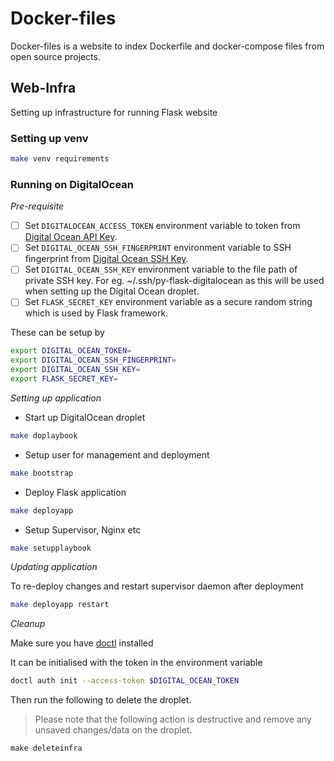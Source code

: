 # Docker-files

Docker-files is a website to index Dockerfile and docker-compose files from open source projects.

## Web-Infra

Setting up infrastructure for running Flask website

### Setting up venv

```bash
make venv requirements
```

### Running on DigitalOcean

*Pre-requisite*

- [ ] Set `DIGITALOCEAN_ACCESS_TOKEN` environment variable to token from [Digital Ocean API Key](https://cloud.digitalocean.com/account/api/tokens).
- [ ] Set `DIGITAL_OCEAN_SSH_FINGERPRINT` environment variable to SSH fingerprint from [Digital Ocean SSH Key](https://cloud.digitalocean.com/account/security).
- [ ] Set `DIGITAL_OCEAN_SSH_KEY` environment variable to the file path of private SSH key. For eg. ~/.ssh/py-flask-digitalocean as this will be used when setting up the Digital Ocean droplet.
- [ ] Set `FLASK_SECRET_KEY` environment variable as a secure random string which is used by Flask framework.

These can be setup by

```bash
export DIGITAL_OCEAN_TOKEN=
export DIGITAL_OCEAN_SSH_FINGERPRINT=
export DIGITAL_OCEAN_SSH_KEY=
export FLASK_SECRET_KEY=
```

*Setting up application*

- Start up DigitalOcean droplet

```bash
make doplaybook
```

- Setup user for management and deployment

```bash
make bootstrap
```

- Deploy Flask application

```bash
make deployapp
```

- Setup Supervisor, Nginx etc

```bash
make setupplaybook
```

*Updating application*

To re-deploy changes and restart supervisor daemon after deployment

```bash
make deployapp restart
```

*Cleanup*

Make sure you have [doctl](https://github.com/digitalocean/doctl) installed

It can be initialised with the token in the environment variable

```bash
doctl auth init --access-token $DIGITAL_OCEAN_TOKEN
```

Then run the following to delete the droplet.

> Please note that the following action is destructive and remove any unsaved changes/data on the droplet.

```
make deleteinfra
```
